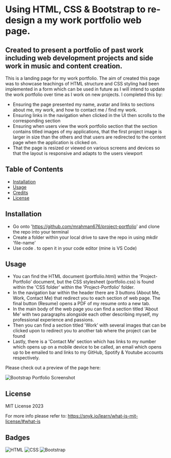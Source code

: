 
# Using HTML, CSS & Bootstrap to re-design a my work portfolio  web page.

## Created to present a portfolio of past work including web development projects and side work in music and content creation.

This is a landing page for my work portfolio. The aim of created this page was to showcase teachings of HTML structure and CSS styling had been implemented in a form which can be used in future as I will intend to update the work portfolio over time as I work on new projects. I completed this by:

* Ensuring the page presented my name, avatar and links to sections about me, my work, and how to contact me / find my work.
* Ensuring links in the navigation when clicked in the UI then scrolls to the corresponding section
* Ensuring when users view the work portfolio section that the section contains titled images of my applications, that the first project image is larger in size than the others and that users are redirected to the content page when the application is clicked on.
* That the page is resized or viewed on various screens and devices so that the layout is responsive and adapts to the users viewport

## Table of Contents


* [Installation](#installation)
* [Usage](#usage)
* [Credits](#credits)
* [License](#license)

## Installation

* Go onto 'https://github.com/mrahman676/project-portfolio' and clone the repo into your terminal
* Create a folder within your local drive to save the repo in using mkdir 'file-name'
* Use code . to open it in your code editor (mine is VS Code)

## Usage 

* You can find the HTML document (portfolio.html) within the 'Project-Portfolio' document, but the CSS stylesheet (portfolio.css) is found within the 'CSS folder' within the 'Project-Portfolio' folder.
* In the navigation bar within the header there are 3 buttons (About Me, Work, Contact Me) that redirect you to each section of web page. The final button (Resume) opens a PDF of my resume onto a new tab.
* In the main body of the web page you can find a section titled 'About Me' with two paragraphs alongside each other describing myself, my professional experience and passions. 
* Then you can find a section titled 'Work' with several images that can be clicked upon to redirect you to another tab where the project can be found
* Lastly, there is a 'Contact Me' section which has links to my number which opens up on a mobile device to be called, an email which opens up to be emailed to and links to my GitHub, Spotify & Youtube accounts respectively.

Please check out a preview of the page here:

![Bootstrap Portfolio Screenshot](css/images/screenshot.png)

## License

MIT License 2023

For more info please refer to: https://snyk.io/learn/what-is-mit-license/#what-is

## Badges

![HTML](https://img.shields.io/badge/html-orange)
![CSS](https://img.shields.io/badge/css-blue)
![Bootstrap](https://img.shields.io/badge/bootstrap-purple)
